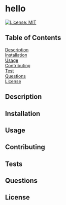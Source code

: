  

# hello
[![License: MIT](https://img.shields.io/badge/License-MIT-yellow.svg)](https://opensource.org/licenses/MIT)

## Table of Contents
[Description](#description)
<br/>
[Installation](#installation)
<br/>
[Usage](#usage)
<br/>
[Contributing](#contributing)
<br/>
[Test](#tests)
<br/>
[Questions](#questions)
<br/>
[License](#license)
<br/>
       
 ## Description
    
       
## Installation
    
       
## Usage
    
       
    
## Contributing
    
       
## Tests
    
       
## Questions
    
    

## License
    

       